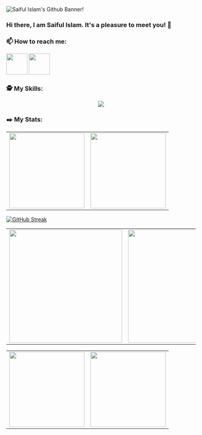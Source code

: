 ![Saiful Islam's Github Banner!](/assests/banners.png "Saiful Islam's Github Banner")
### Hi there, I am Saiful Islam. It's a pleasure to meet you! 👋

### 📫 How to reach me:
 *[<img src="https://i.ibb.co/P1LRSGV/icons8-linkedin-48.png" width="56" height="" />](https://www.linkedin.com/in/saaiful-islam)* *[<img src="https://i.ibb.co/YLRGC3g/fb.png" width="56" height="" />](https://www.facebook.com/saif.alislam.3388630)*


### 🕵 My Skills: 
<p align="center">
  <a href="https://skillicons.dev">
    <img src="https://skillicons.dev/icons?i=js,ts,c,react,remix,nextjs,express,nodejs,jest,mongo,redux,tailwind,firebase,postman,pnpm,npm,notion" />
  </a>
</p>



### ✒️  My Stats: 


<table cellpadding="0">
  <tr style="padding: 0">
    <!-- GitHub Stats Card -->  
    <td valign="top"><img height="200" src="http://github-profile-summary-cards.vercel.app/api/cards/profile-details?username=wolfiee42&theme=blueberry"/></td>
    <!-- GitHub Top Language Card -->
    <td valign="top"><img height="200" src="http://github-profile-summary-cards.vercel.app/api/cards/stats?username=wolfiee42&theme=blueberry"/></td>
  </tr>
</table>

[![GitHub Streak](https://github-readme-streak-stats.herokuapp.com?user=wolfiee_42&theme=shadow-blue&date_format=j%20M%5B%20Y%5D&card_width=900)](https://git.io/streak-stats)

<table cellpadding="0">
  <tr style="padding: 0">
    <!-- GitHub Stats Card -->  
    <td valign="top"><img height="300" width="300" src="https://api.githubtrends.io/user/svg/wolfiee42/repos?time_range=six_months&theme=dark"/></td>
    <!-- GitHub Top Language Card -->
    <td valign="top"><img height="300" src="http://github-profile-summary-cards.vercel.app/api/cards/productive-time?username=wolfiee42&theme=blueberry&utcOffset=8"/></td>
  </tr>
</table>

<table cellpadding="0">
  <tr style="padding: 0">
    <!-- GitHub Stats Card -->  
    <td valign="top"><img height="200" src="https://github-readme-stats.vercel.app/api?username=wolfiee42&count_private=true&show_icons=true&theme=tokyonight&hide_border=true&custom_title=My%20GitHub%20Stats"/></td>
    <!-- GitHub Top Language Card -->
    <td valign="top"><img height="200" src="https://github-readme-stats.vercel.app/api/top-langs/?username=wolfiee42&langs_count=6&layout=compact&theme=tokyonight&hide_border=true&hide=HTML&custom_title=Top%20Languages"/></td>
  </tr>
</table>
